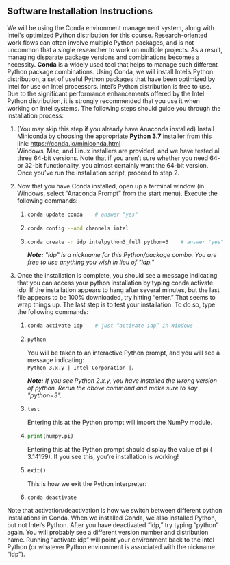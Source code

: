 ## Software Installation Instructions
We will be using the Conda environment management system, along with Intel's optimized Python distribution for this course. Research-oriented work flows can often involve multiple Python packages, and is not uncommon that a single researcher to work on multiple projects. As a result, managing disparate package versions and combinations becomes a necessity. **Conda** is a widely used tool that helps to manage such different Python package combinations. Using Conda, we will install Intel’s Python distribution, a set of useful Python packages that have been optimized by Intel for use on Intel processors. Intel’s Python distribution is free to use. Due to the significant performance enhancements offered by the Intel Python distribution, it is strongly recommended that you use it when working on Intel systems. The following steps should guide you through the installation process:

1. (You may skip this step if you already have Anaconda installed) Install Miniconda by choosing the appropriate **Python 3.7** installer from this link: https://conda.io/miniconda.html  
Windows, Mac, and Linux installers are provided, and we have tested all three 64-bit versions. Note that if you aren’t sure whether you need 64- or 32-bit functionality, you almost certainly want the 64-bit version. Once you’ve run the installation script, proceed to step 2.

2. Now that you have Conda installed, open up a terminal window (in Windows, select “Anaconda Prompt” from the start menu). Execute the following commands:
    1. ```bash
       conda update conda    # answer "yes"
       ```
    2. ```bash
       conda config --add channels intel
       ```
    3. ```bash
       conda create -n idp intelpython3_full python=3    # answer "yes"
       ```   
       *__Note:__ "idp" is a nickname for this Python/package combo. You are free to use anything you wish in lieu of "idp."*
    
3. Once the installation is complete, you should see a message indicating that you can access your python installation by typing conda activate idp. If the installation appears to hang after several minutes, but the last file appears to be 100% downloaded, try hitting “enter.” That seems to wrap things up. The last step is to test your installation. To do so, type the following commands:  
    1. ```bash
       conda activate idp    # just “activate idp” in Windows
       ```
    2. ```bash 
       python      
       ```
       You will be taken to an interactive Python prompt, and you will see a message indicating:   
       `Python 3.x.y | Intel Corporation |`.  
       
       *__Note:__ If you see Python 2.x.y, you have installed the wrong version of python. Rerun the above command and make sure to say "python=3".*
    
    3. ```python
       test
       ```
       Entering this at the Python prompt will import the NumPy module.
    
    4. ```python
       print(numpy.pi)
       ```
       Entering this at the Python prompt should display the value of pi ( 3.14159). If you see this, you’re installation is working!
    
    5. ```python
       exit()
       ```
       This is how we exit the Python interpreter:
    
    6. ```
       conda deactivate
       ```

Note that activation/deactivation is how we switch between different python installations in Conda. When we installed Conda, we also installed Python, but not Intel’s Python. After you have deactivated “idp,” try typing “python” again. You will probably see a different version number and distribution name. Running “activate idp” will point your environment back to the Intel Python (or whatever Python environment is associated with the nickname “idp”).
